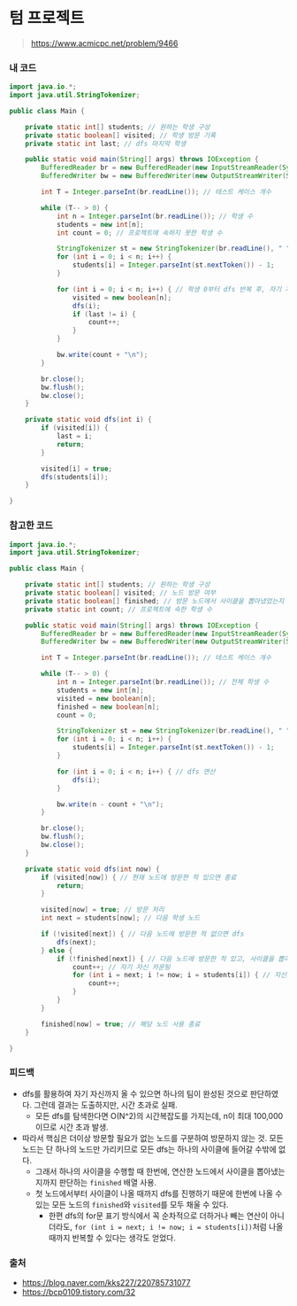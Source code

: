 # 텀 프로젝트

> https://www.acmicpc.net/problem/9466

### 내 코드

```java
import java.io.*;
import java.util.StringTokenizer;

public class Main {

    private static int[] students; // 원하는 학생 구성
    private static boolean[] visited; // 학생 방문 기록
    private static int last; // dfs 마지막 학생

    public static void main(String[] args) throws IOException {
        BufferedReader br = new BufferedReader(new InputStreamReader(System.in));
        BufferedWriter bw = new BufferedWriter(new OutputStreamWriter(System.out));

        int T = Integer.parseInt(br.readLine()); // 테스트 케이스 개수

        while (T-- > 0) {
            int n = Integer.parseInt(br.readLine()); // 학생 수
            students = new int[n];
            int count = 0; // 프로젝트에 속하지 못한 학생 수

            StringTokenizer st = new StringTokenizer(br.readLine(), " "); // 원하는 학생 입력
            for (int i = 0; i < n; i++) {
                students[i] = Integer.parseInt(st.nextToken()) - 1;
            }

            for (int i = 0; i < n; i++) { // 학생 0부터 dfs 반복 후, 자기 자신까지 못오면 카운팅
                visited = new boolean[n];
                dfs(i);
                if (last != i) {
                    count++;
                }
            }

            bw.write(count + "\n");
        }

        br.close();
        bw.flush();
        bw.close();
    }

    private static void dfs(int i) {
        if (visited[i]) {
            last = i;
            return;
        }

        visited[i] = true;
        dfs(students[i]);
    }

}
```

### 참고한 코드

```java
import java.io.*;
import java.util.StringTokenizer;

public class Main {

    private static int[] students; // 원하는 학생 구성
    private static boolean[] visited; // 노드 방문 여부
    private static boolean[] finished; // 방문 노드에서 사이클을 뽑아냈었는지
    private static int count; // 프로젝트에 속한 학생 수

    public static void main(String[] args) throws IOException {
        BufferedReader br = new BufferedReader(new InputStreamReader(System.in));
        BufferedWriter bw = new BufferedWriter(new OutputStreamWriter(System.out));

        int T = Integer.parseInt(br.readLine()); // 테스트 케이스 개수

        while (T-- > 0) {
            int n = Integer.parseInt(br.readLine()); // 전체 학생 수
            students = new int[n];
            visited = new boolean[n];
            finished = new boolean[n];
            count = 0;

            StringTokenizer st = new StringTokenizer(br.readLine(), " "); // 원하는 학생 입력
            for (int i = 0; i < n; i++) {
                students[i] = Integer.parseInt(st.nextToken()) - 1;
            }

            for (int i = 0; i < n; i++) { // dfs 연산
                dfs(i);
            }

            bw.write(n - count + "\n");
        }

        br.close();
        bw.flush();
        bw.close();
    }

    private static void dfs(int now) {
        if (visited[now]) { // 현재 노드에 방문한 적 있으면 종료
            return;
        }

        visited[now] = true; // 방문 처리
        int next = students[now]; // 다음 학생 노드

        if (!visited[next]) { // 다음 노드에 방문한 적 없으면 dfs
            dfs(next);
        } else {
            if (!finished[next]) { // 다음 노드에 방문한 적 있고, 사이클을 뽑아낸 적 없다면 사이클 해당
                count++; // 자기 자신 카운팅
                for (int i = next; i != now; i = students[i]) { // 자신을 제외한 나머지 프로젝트 학생 카운팅
                    count++;
                }
            }
        }

        finished[now] = true; // 해당 노드 사용 종료
    }

}
```

### 피드백

- dfs를 활용하여 자기 자신까지 올 수 있으면 하나의 팀이 완성된 것으로 판단하였다. 그런데 결과는 도출하지만, 시간 초과로 실패.
    - 모든 dfs를 탐색한다면 O(N^2)의 시간복잡도를 가지는데, n이 최대 100,000 이므로 시간 초과 발생.
- 따라서 핵심은 더이상 방문할 필요가 없는 노드를 구분하여 방문하지 않는 것. 모든 노드는 단 하나의 노드만 가리키므로 모든 dfs는 하나의 사이클에 들어갈 수밖에 없다.
    - 그래서 하나의 사이클을 수행할 때 한번에, 연산한 노드에서 사이클을 뽑아냈는지까지 판단하는 `finished` 배열 사용.
    - 첫 노드에서부터 사이클이 나올 때까지 dfs를 진행하기 때문에 한번에 나올 수 있는 모든 노드의 `finished`와 `visited`를 모두 채울 수 있다.
        - 한편 dfs의 for문 표기 방식에서 꼭 순차적으로 더하거나 빼는 연산이 아니더라도, `for (int i = next; i != now; i = students[i])`처럼 나올 때까지 반복할 수
          있다는 생각도 얻었다.

### 출처

- https://blog.naver.com/kks227/220785731077
- https://bcp0109.tistory.com/32